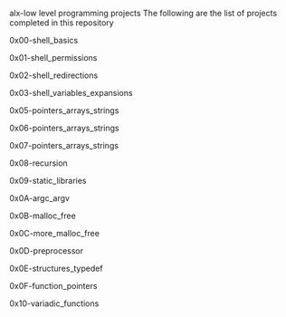 alx-low level programming projects
The following are the list of projects completed in this repository

0x00-shell_basics

0x01-shell_permissions

0x02-shell_redirections

0x03-shell_variables_expansions

0x05-pointers_arrays_strings

0x06-pointers_arrays_strings

0x07-pointers_arrays_strings

0x08-recursion

0x09-static_libraries

0x0A-argc_argv

0x0B-malloc_free

0x0C-more_malloc_free

0x0D-preprocessor

0x0E-structures_typedef

0x0F-function_pointers

0x10-variadic_functions

